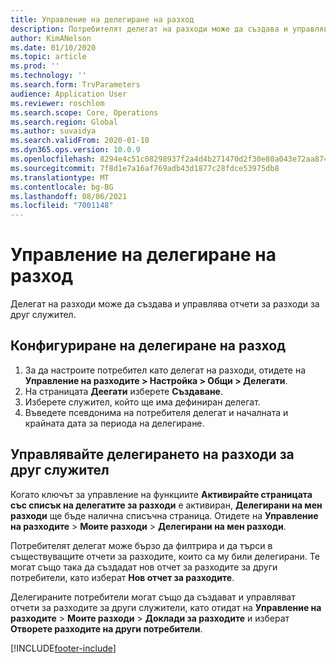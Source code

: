 ```yaml
---
title: Управление на делегиране на разход
description: Потребителят делегат на разходи може да създава и управлява отчети за разходи за друг служител в организацията.
author: KimANelson
ms.date: 01/10/2020
ms.topic: article
ms.prod: ''
ms.technology: ''
ms.search.form: TrvParameters
audience: Application User
ms.reviewer: roschlom
ms.search.scope: Core, Operations
ms.search.region: Global
ms.author: suvaidya
ms.search.validFrom: 2020-01-10
ms.dyn365.ops.version: 10.0.9
ms.openlocfilehash: 8294e4c51c08298937f2a4d4b271470d2f30e80a043e72aa874aa91306ac6712
ms.sourcegitcommit: 7f8d1e7a16af769adb43d1877c28fdce53975db8
ms.translationtype: MT
ms.contentlocale: bg-BG
ms.lasthandoff: 08/06/2021
ms.locfileid: "7001148"
---
```

# <a name="manage-expense-delegation"></a>Управление на делегиране на разход

Делегат на разходи може да създава и управлява отчети за разходи за друг служител.

## <a name="configure-expense-delegation"></a>Конфигуриране на делегиране на разход

1. За да настроите потребител като делегат на разходи, отидете на **Управление на разходите > Настройка > Общи > Делегати**.
2. На страницата **Деегати** изберете **Създаване**.
3. Изберете служител, който ще има дефиниран делегат. 
4. Въведете псевдонима на потребителя делегат и началната и крайната дата за периода на делегиране.

## <a name="manage-expense-delegation-for-another-employee"></a>Управлявайте делегирането на разходи за друг служител

Когато ключът за управление на функциите **Активирайте страницата със списък на делегатите за разходи** е активиран, **Делегирани на мен разходи** ще бъде налична списъчна страница. Отидете на **Управление на разходите** > **Моите разходи** > **Делегирани на мен разходи**.

Потребителят делегат може бързо да филтрира и да търси в съществуващите отчети за разходите, които са му били делегирани. Те могат също така да създадат нов отчет за разходите за други потребители, като изберат **Нов отчет за разходите**.

Делегираните потребители могат също да създават и управляват отчети за разходите за други служители, като отидат на **Управление на разходите** > **Моите разходи** > **Доклади за разходите** и изберат **Отворете разходите на други потребители**.


[!INCLUDE[footer-include](../includes/footer-banner.md)]
